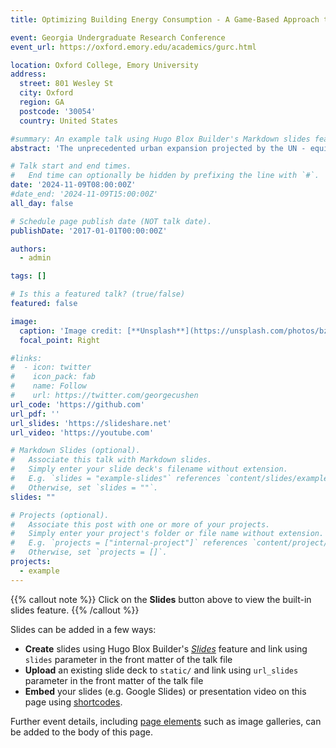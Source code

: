 ```yaml
---
title: Optimizing Building Energy Consumption - A Game-Based Approach to Teaching Surrogate Modeling

event: Georgia Undergraduate Research Conference
event_url: https://oxford.emory.edu/academics/gurc.html

location: Oxford College, Emory University
address:
  street: 801 Wesley St
  city: Oxford
  region: GA
  postcode: '30054'
  country: United States

#summary: An example talk using Hugo Blox Builder's Markdown slides feature.
abstract: 'The unprecedented urban expansion projected by the UN - equivalent to adding 250 New York Cities globally by 2050 - will strain infrastructure and resources, posing a critical challenge to creating sustainable cities. Traditional urban planning methods struggle to address this rapidly evolving crisis, requiring a shift toward systems-oriented approaches that use predictive modeling for fast, informed decision-making. To address this need, we developed an educational exercise aimed at teaching architectural students how to optimize building energy consumption using surrogate modeling. This interactive game allows participants to adjust key design parameters with the goal of minimizing heating and cooling load. The exercise provides real-time feedback on energy performance, enabling participants to refine strategies within the game’s constraints. The game improves participants' understanding of energy optimization in early design stages, enabling quick, cost-effective decisions by reducing simulation times from hours to seconds. It fosters an energy modeling culture in architectural education, preparing future architects to make informed, sustainable design choices.'

# Talk start and end times.
#   End time can optionally be hidden by prefixing the line with `#`.
date: '2024-11-09T08:00:00Z'
#date_end: '2024-11-09T15:00:00Z'
all_day: false

# Schedule page publish date (NOT talk date).
publishDate: '2017-01-01T00:00:00Z'

authors:
  - admin

tags: []

# Is this a featured talk? (true/false)
featured: false

image:
  caption: 'Image credit: [**Unsplash**](https://unsplash.com/photos/bzdhc5b3Bxs)'
  focal_point: Right

#links:
#  - icon: twitter
#    icon_pack: fab
#    name: Follow
#    url: https://twitter.com/georgecushen
url_code: 'https://github.com'
url_pdf: ''
url_slides: 'https://slideshare.net'
url_video: 'https://youtube.com'

# Markdown Slides (optional).
#   Associate this talk with Markdown slides.
#   Simply enter your slide deck's filename without extension.
#   E.g. `slides = "example-slides"` references `content/slides/example-slides.md`.
#   Otherwise, set `slides = ""`.
slides: ""

# Projects (optional).
#   Associate this post with one or more of your projects.
#   Simply enter your project's folder or file name without extension.
#   E.g. `projects = ["internal-project"]` references `content/project/deep-learning/index.md`.
#   Otherwise, set `projects = []`.
projects:
  - example
---
```


{{% callout note %}}
Click on the **Slides** button above to view the built-in slides feature.
{{% /callout %}}

Slides can be added in a few ways:

- **Create** slides using Hugo Blox Builder's [_Slides_](https://docs.hugoblox.com/reference/content-types/) feature and link using `slides` parameter in the front matter of the talk file
- **Upload** an existing slide deck to `static/` and link using `url_slides` parameter in the front matter of the talk file
- **Embed** your slides (e.g. Google Slides) or presentation video on this page using [shortcodes](https://docs.hugoblox.com/reference/markdown/).

Further event details, including [page elements](https://docs.hugoblox.com/reference/markdown/) such as image galleries, can be added to the body of this page.
